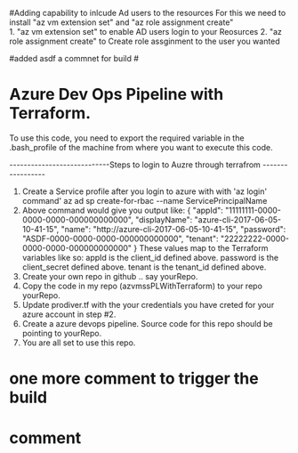 #Adding capability to inlcude Ad users to the resources
For this we need to install "az vm extension set" and "az role assignment create"  
    1. "az vm extension set"      to enable AD users login to your Reosurces
    2. "az role assignment create" to Create role assginment to the user you wanted 


#added    asdf a commnet for build #


# Azure Dev Ops Pipeline with Terraform.
To use this code, you need to export the required variable in the .bash_profile of the machine from where you want to execute this code.

----------------------------Steps to login to Auzre through terrafrom -----------------

1. Create a Service profile after you login to azure with with 'az login' command'
          az ad sp create-for-rbac --name ServicePrincipalName
2. Above command would give you output like:
          {
  "appId": "11111111-0000-0000-0000-000000000000",
  "displayName": "azure-cli-2017-06-05-10-41-15",
  "name": "http://azure-cli-2017-06-05-10-41-15",
  "password": "ASDF-0000-0000-0000-000000000000",
  "tenant": "22222222-0000-0000-0000-000000000000"
  }
 These values map to the Terraform variables like so:
    appId is the client_id defined above.
    password is the client_secret defined above.
    tenant is the tenant_id defined above.
3. Create your own repo in github .. say yourRepo. 
4. Copy the code in my repo (azvmssPLWithTerraform) to your repo yourRepo. 
5. Update prodiver.tf with the your credentials you have creted for your azure account in step #2.
6. Create a azure devops pipeline. Source code for this repo should be pointing to yourRepo.
7. You are all set to use this repo. 

#
# one more comment to trigger the build
# comment
